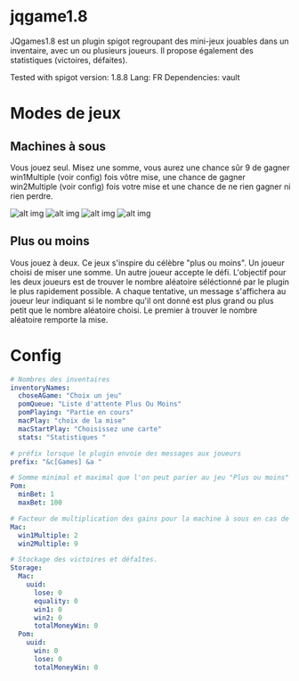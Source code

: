 # jqgame1.8

JQgames1.8 est un plugin spigot regroupant des mini-jeux jouables dans un inventaire, avec un ou plusieurs joueurs. Il propose également des statistiques (victoires, défaites).


Tested with spigot version: 1.8.8
Lang: FR
Dependencies: vault

# Modes de jeux

## Machines à sous

Vous jouez seul.
Misez une somme, vous aurez une chance sûr 9 de gagner win1Multiple (voir config) fois vôtre mise, une chance de gagner win2Multiple (voir config) fois votre mise et une chance de ne rien gagner ni rien perdre. 

![alt img](https://snipboard.io/q2JCuA.jpg)
![alt img](https://snipboard.io/3WwVgu.jpg)
![alt img](https://snipboard.io/2QymYH.jpg)
![alt img](https://snipboard.io/0aQ9yX.jpg)





## Plus ou moins

Vous jouez à deux.
Ce jeux s'inspire du célèbre "plus ou moins". Un joueur choisi de miser une somme. Un autre joueur accepte le défi.
L'objectif pour les deux joueurs est de trouver le nombre aléatoire séléctionné par le plugin le plus rapidement possible. A chaque tentative,  un message s'affichera au joueur leur indiquant si le nombre qu'il ont donné est plus grand ou plus petit que le nombre aléatoire choisi. Le premier à trouver le nombre aléatoire remporte la mise.

# Config
```yaml
# Nombres des inventaires
inventoryNames:
  choseAGame: "Choix un jeu"
  pomQueue: "Liste d'attente Plus Ou Moins"
  pomPlaying: "Partie en cours"
  macPlay: "choix de la mise"
  macStartPlay: "Choisissez une carte"
  stats: "Statistiques "

# préfix lorsque le plugin envoie des messages aux joueurs
prefix: "&c[Games] &a "

# Somme minimal et maximal que l'on peut parier au jeu "Plus ou moins"
Pom:
  minBet: 1
  maxBet: 100

# Facteur de multiplication des gains pour la machine à sous en cas de victoire.
Mac:
  win1Multiple: 2
  win2Multiple: 9

# Stockage des victoires et défaîtes.
Storage:
  Mac:
    uuid:
      lose: 0
      equality: 0
      win1: 0
      win2: 0
      totalMoneyWin: 0
  Pom:
    uuid:
      win: 0
      lose: 0
      totalMoneyWin: 0
```
